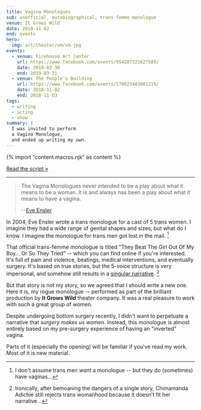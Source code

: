 ```yaml
---
title: Vagina Monologues
sub: unofficial, autobiographical, trans-femme monologue
venue: It Grows Wild
date: 2018-11-02
end: events
hero:
  img: art/theater/vm/vm.jpg
events:
  - venue: Firehouse Art Center
    url: https://www.facebook.com/events/954287321627589/
    date: 2019-03-30
    end: 2019-03-31
  - venue: The People's Building
    url: https://www.facebook.com/events/178023483081219/
    date: 2018-11-02
    end: 2018-11-03
tags:
  - writing
  - acting
  - show
summary: |
  I was invited to perform
  a Vagina Monologue,
  and ended up writing my own.
---
```

{% import "content.macros.njk" as content %}

[Read the script »](script/)

------

> The Vagina Monologues never intended
> to be a play about what it means to be a woman.
> It is and always has been a play about what it means to have a vagina.
>
> --[Eve Ensler](https://time.com/3672912/eve-ensler-vagina-monologues-mount-holyoke-college/)

In 2004,
Eve Ensler wrote a trans monologue
for a cast of 5 trans women.
I imagine they had a wide range of genital shapes and sizes,
but what do I know.
I imagine the monologue for trans men got lost in the mail. [^1]

That official trans-femme monologue is titled
"They Beat The Girl Out Of My Boy… Or So They Tried" --
which you can find online if you're interested.
It's full of pain and violence,
beatings, medical interventions,
and eventually surgery.
It's based on true stories,
but the 5-voice structure is very impersonal,
and somehow still results in a [singular narrative][narrative]. [^2]

[narrative]: https://www.ted.com/talks/chimamanda_adichie_the_danger_of_a_single_story

But that story is not my story,
so we agreed that I should write a new one.
Here it is,
my rogue monologue --
performed as part of the
brilliant production
by **It Grows Wild** theater company.
It was a real pleasure
to work with such a great
group of women.

Despite undergoing bottom surgery recently,
I didn't want to perpetuate a
narrative that *surgery makes us women*.
Instead,
this monologue is almost entirely based
on my pre-surgery experience
of having an "inverted" vagina.

Parts of it
(especially the opening)
will be familiar
if you've read my work.
Most of it is new material.

[^1]: I don't assume trans men *want* a monologue --
but they do (sometimes) have vaginas…

[^2]: Ironically,
after bemoaning the dangers of a single story,
Chimamanda Adichie
still rejects trans womanhood
because it doesn’t fit her narrative…
